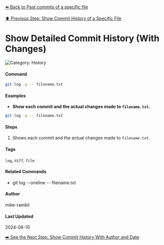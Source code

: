 [⬅️ Back to Past commits of a specific file](./past-commits-of-a-specific-file.md)

[⬆️ Previous Step: Show Commit History of a Specific File](./show-commit-history-of-a-specific-file.md)

# Show Detailed Commit History (With Changes)


![Category: History](https://img.shields.io/badge/Category-History-blue)

#### Command
```sh
git log -p -- filename.txt
```

#### Examples
- **Show each commit and the actual changes made to `filename.txt`.**


```sh
git log -p -- filename.txt
```


#### Steps
1. Shows each commit and the actual changes made to `filename.txt`.


#### Tags
`log`, `diff`, `file`

#### Related Commands
- git log --oneline -- filename.txt


#### Author
mike-rambil

#### Last Updated
2024-06-10

[➡️ See the Next Step: Show Commit History With Author and Date](./show-commit-history-with-author-and-date.md)
